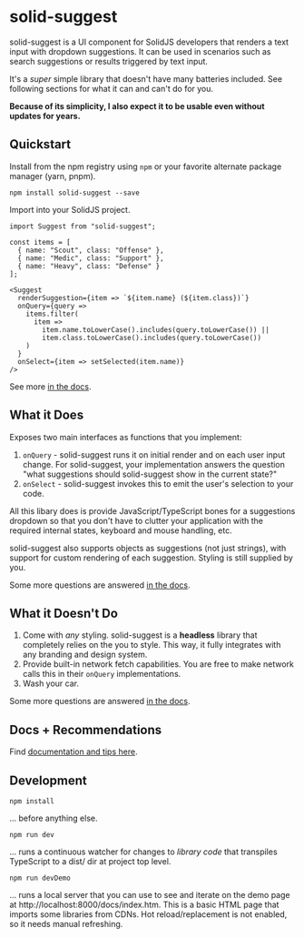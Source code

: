 # solid-suggest

solid-suggest is a UI component for SolidJS developers that renders a text input with dropdown suggestions. It can be used in scenarios such as search suggestions or results triggered by text input.

It's a *super* simple library that doesn't have many batteries included. See following sections for what it can and can't do for you.

**Because of its simplicity, I also expect it to be usable even without updates for years.**

## Quickstart

Install from the npm registry using `npm` or your favorite alternate package manager (yarn, pnpm).

```
npm install solid-suggest --save
```

Import into your SolidJS project.

```
import Suggest from "solid-suggest";

const items = [
  { name: "Scout", class: "Offense" },
  { name: "Medic", class: "Support" },
  { name: "Heavy", class: "Defense" }
];

<Suggest
  renderSuggestion={item => `${item.name} (${item.class})`}
  onQuery={query =>
    items.filter(
      item =>
        item.name.toLowerCase().includes(query.toLowerCase()) ||
        item.class.toLowerCase().includes(query.toLowerCase())
    )
  }
  onSelect={item => setSelected(item.name)}
/>
```

See more [in the docs](https://antrikshy.com/solid-suggest).

## What it Does

Exposes two main interfaces as functions that you implement:

1. `onQuery` - solid-suggest runs it on initial render and on each user input change. For solid-suggest, your implementation answers the question "what suggestions should solid-suggest show in the current state?"
2. `onSelect` - solid-suggest invokes this to emit the user's selection to your code.

All this libary does is provide JavaScript/TypeScript bones for a suggestions dropdown so that you don't have to clutter your application with the required internal states, keyboard and mouse handling, etc.

solid-suggest also supports objects as suggestions (not just strings), with support for custom rendering of each suggestion. Styling is still supplied by you.

Some more questions are answered [in the docs](https://antrikshy.com/solid-suggest).

## What it Doesn't Do

1. Come with *any* styling. solid-suggest is a **headless** library that completely relies on the you to style. This way, it fully integrates with any branding and design system.
2. Provide built-in network fetch capabilities. You are free to make network calls this in their `onQuery` implementations.
3. Wash your car.

Some more questions are answered [in the docs](https://antrikshy.com/solid-suggest).

## Docs + Recommendations

Find [documentation and tips here](https://antrikshy.com/solid-suggest).

## Development

```
npm install
```

... before anything else.

```
npm run dev
```

... runs a continuous watcher for changes to *library code* that transpiles TypeScript to a dist/ dir at project top level.

```
npm run devDemo
```

... runs a local server that you can use to see and iterate on the demo page at http://localhost:8000/docs/index.htm. This is a basic HTML page that imports some libraries from CDNs. Hot reload/replacement is not enabled, so it needs manual refreshing.
